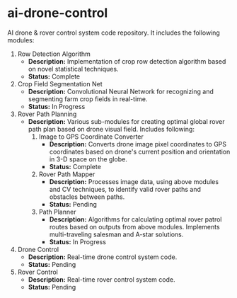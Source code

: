 # ai-drone-control
AI drone &amp; rover control system code repository. It includes the following modules:

1. Row Detection Algorithm
    - **Description:** Implementation of crop row detection algorithm based on novel statistical techniques.
    - **Status:** Complete
2. Crop Field Segmentation Net
    - **Description:** Convolutional Neural Network for recognizing and segmenting farm crop fields in real-time.
    - **Status:** In Progress
3. Rover Path Planning
    - **Description:** Various sub-modules for creating optimal global rover path plan based on drone visual field. Includes following:
        1. Image to GPS Coordinate Converter
            - **Description:** Converts drone image pixel coordinates to GPS coordinates based on drone's current position and orientation in 3-D space on the globe.
            - **Status:** Complete
        2. Rover Path Mapper
            - **Description:** Processes image data, using above modules and CV techniques, to identify valid rover paths and obstacles between paths.
            - **Status:** Pending
        3. Path Planner
            - **Description:** Algorithms for calculating optimal rover patrol routes based on outputs from above modules. Implements multi-traveling salesman and A-star solutions.
            - **Status:** In Progress
4. Drone Control
    - **Description:** Real-time drone control system code.
    - **Status:** Pending
5. Rover Control
    - **Description:** Real-time rover control system code.
    - **Status:** Pending